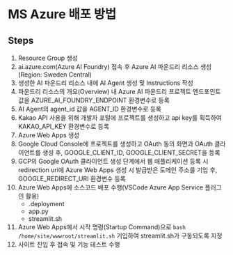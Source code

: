 # MS Azure 배포 방법

## Steps
1. Resource Group 생성
2. ai.azure.com(Azure AI Foundry) 접속 후 Azure AI 파운드리 리소스 생성(Region: Sweden Central)
3. 생성한 AI 파운드리 리소스 내에 AI Agent 생성 및 Instructions 작성
4. 파운드리 리소스의 개요(Overview) 내 Azure AI 파운드리 프로젝트 엔드포인트 값을 AZURE_AI_FOUNDRY_ENDPOINT 환경변수로 등록
5. AI Agent의 agent_id 값을 AGENT_ID 환경변수로 등록
6. Kakao API 사용을 위해 개발자 포털에 프로젝트를 생성하고 api key를 획득하여 KAKAO_API_KEY 환경변수로 등록
7. Azure Web Apps 생성
8. Google Cloud Console에 프로젝트를 생성하고 OAuth 동의 화면과 OAuth 클라이언트를 생성 후, GOOGLE_CLIENT_ID, GOOGLE_CLIENT_SECRET을 등록
9. GCP의 Google OAuth 클라이언트 생성 단계에서 웹 애플리케이션 등록 시 redirection uri에 Azure Web Apps 생성 시 발급받은 도메인 주소를 기입 후, GOOGLE_REDIRECT_URI 환경변수 등록
10. Azure Web Apps에 소스코드 배포 수행(VSCode Azure App Service 플러그인 활용)
    - .deployment
    - app.py
    - streamlit.sh
11. Azure Web Apps에서 시작 명령(Startup Command)으로 `bash /home/site/wwwroot/streamlit.sh` 기입하여 streamlit.sh가 구동되도록 지정
12. 사이트 진입 후 접속 및 기능 테스트 수행